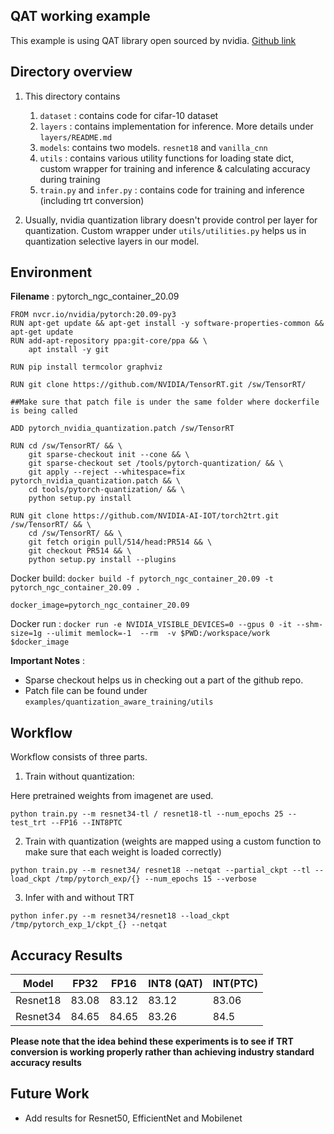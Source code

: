 ## QAT working example

This example is using QAT library open sourced by nvidia. [Github link](https://github.com/NVIDIA/TensorRT/tree/master/tools/pytorch-quantization)

## Directory overview

1. This directory contains
   1. `dataset` : contains code for cifar-10 dataset
   2. `layers` : contains implementation for inference. More details under `layers/README.md`
   3. `models`: contains two models. `resnet18` and `vanilla_cnn`
   4. `utils` : contains various utility functions for loading state dict, custom wrapper for training and inference & calculating accuracy during training
   5. `train.py` and `infer.py` : contains code for training and inference (including trt conversion)

2. Usually, nvidia quantization library doesn't provide control per layer for quantization. Custom wrapper under `utils/utilities.py` helps us in quantization selective layers in our model.

## Environment

**Filename** : pytorch_ngc_container_20.09     

```
FROM nvcr.io/nvidia/pytorch:20.09-py3
RUN apt-get update && apt-get install -y software-properties-common && apt-get update
RUN add-apt-repository ppa:git-core/ppa && \
    apt install -y git    

RUN pip install termcolor graphviz

RUN git clone https://github.com/NVIDIA/TensorRT.git /sw/TensorRT/

##Make sure that patch file is under the same folder where dockerfile is being called

ADD pytorch_nvidia_quantization.patch /sw/TensorRT

RUN cd /sw/TensorRT/ && \
    git sparse-checkout init --cone && \
    git sparse-checkout set /tools/pytorch-quantization/ && \
    git apply --reject --whitespace=fix pytorch_nvidia_quantization.patch && \
    cd tools/pytorch-quantization/ && \
    python setup.py install 

RUN git clone https://github.com/NVIDIA-AI-IOT/torch2trt.git /sw/TensorRT/ && \
    cd /sw/TensorRT/ && \
    git fetch origin pull/514/head:PR514 && \
    git checkout PR514 && \
    python setup.py install --plugins

```

Docker build: `docker build -f pytorch_ngc_container_20.09 -t pytorch_ngc_container_20.09 .`

`docker_image=pytorch_ngc_container_20.09`

Docker run : `docker run -e NVIDIA_VISIBLE_DEVICES=0 --gpus 0 -it --shm-size=1g --ulimit memlock=-1  --rm  -v $PWD:/workspace/work $docker_image` 

**Important Notes** : 

- Sparse checkout helps us in checking out a part of the github repo. 
- Patch file can be found under `examples/quantization_aware_training/utils`

## Workflow

Workflow consists of three parts. 
1. Train without quantization:

Here pretrained weights from imagenet are used. 

`python train.py --m resnet34-tl / resnet18-tl --num_epochs 25 --test_trt --FP16 --INT8PTC`

2. Train with quantization (weights are mapped using a custom function to make sure that each weight is loaded correctly)

`python train.py --m resnet34/ resnet18 --netqat --partial_ckpt --tl --load_ckpt /tmp/pytorch_exp/{} --num_epochs 15 --verbose`

3. Infer with and without TRT

`python infer.py --m resnet34/resnet18 --load_ckpt /tmp/pytorch_exp_1/ckpt_{} --netqat`


## Accuracy Results 

| Model | FP32 | FP16 | INT8 (QAT) | INT(PTC) |
|-------|------|------|------------|----------|
| Resnet18 | 83.08 | 83.12 | 83.12 | 83.06 |
| Resnet34 | 84.65 | 84.65 | 83.26 | 84.5 |  


**Please note that the idea behind these experiments is to see if TRT conversion is working properly rather than achieving industry standard accuracy results**

## Future Work

- Add results for Resnet50, EfficientNet and Mobilenet
